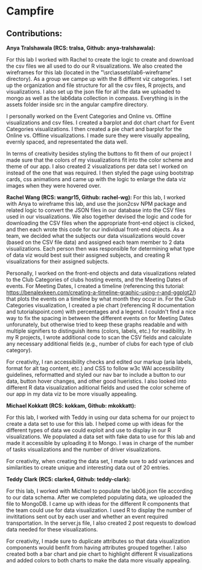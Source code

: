# Campfire

## Contributions:

**Anya Tralshawala (RCS: tralsa, Github: anya-tralshawala):** 

For this lab I worked with Rachel to create the logic to create and download the csv files we all used to do our R visualizations. We also created the wireframes for this lab (located in the "\src\assets\lab6-wireframe" directory). As a group we campe up with the 8 differnt viz categories. I set up the organization and file structure for all the csv files, R projects, and visualizations. I also set up the json file for all the data we uploaded to mongo as well as the lab6data collection in compass. Everything is in the assets folder inside src in the angular campfire directory. 

I personally worked on the Event Categories and Online vs. Offline visualizations and csv files. I created a barplot and dot chart chart for Event Categories visualizations. I then created a pie chart and barplot for the Online vs. Offline visualizations. I made sure they were visually appealing, evernly spaced, and representated the data well. 

In terms of creativity besides styling the buttons to fit them of our project I made sure that the colors of my visualizations fit into the color scheme and theme of our app. I also created 2 visualizations per data set I worked on instead of the one that was required. I then styled the page using bootstrap cards, css animations and came up with the logic to enlarge the data viz images when they were hovered over. 

**Rachel Wang (RCS: wangr15, Github: rachel-wg):**
For this lab, I worked with Anya to wireframe this lab, and use the json2csv NPM package and related logic to convert the JSON files in our database into the CSV files used in our visualizations. We also together devised the logic and code for downloading the CSV files when the appropriate front-end object is clicked, and then each wrote this code for our individual front-end objects.  As a team, we decided what the subjects our data visualizations would cover (based on the CSV file data) and assigned each team member to 2 data visualizations. Each person then was responsible for determining what type of data viz would best suit their assigned subjects, and creating R visualizations for their assigned subjects. 

Personally, I worked on the front-end objects and data visualizations related to the Club Categories of clubs hosting events, and the Meeting Dates of events. For Meeting Dates, I created a timeline (referencing this tutorial: https://benalexkeen.com/creating-a-timeline-graphic-using-r-and-ggplot2/) that plots the events on a timeline by what month they occur in. For the Club Categories visualization, I created a pie chart (referencing R documentation and tutorialspoint.com) with percentages and a legend. I couldn't find a nice way to fix the spacing in between the different events on for Meeting Dates unforunately, but otherwise tried to keep these graphs readable and with multiple signifiers to distinguish items (colors, labels, etc.) for readibility. In my R projects, I wrote additional code to scan the CSV fields and calculate any necessary additional fields (e.g., number of clubs for each type of club category).

For creativity, I ran accessibility checks and edited our markup (aria labels, format for alt tag content, etc.) and CSS to follow w3c WAI accessibility guidelines, reformatted and styled our nav bar to include a button to our data, button hover changes, and other good hueristics. I also looked into different R data visualization aditional fields and used the color scheme of our app in my data viz to be more visually appealing. 

**Michael Kokkatt (RCS: kokkam, Github: mkokkatt):**

For this lab, I worked with Teddy in using our data schema for our project to create a data set to use for this lab. I helped come up with ideas for the different types of
data we could exploit and use to display in our R visualizations. We populated a data set with fake data to use for this lab and made it accessible by uploading it to Mongo. I was in charge of the number of tasks visualizations and the number of driver visualizations.

For creativity, when creating the data set, I made sure to add variances and similarities to create unique and interesting data out of 20 entries.  

**Teddy Clark (RCS: clarke4, Github: teddy-clark):**

For this lab, I worked with Michael to populate the lab06.json file according to our data schema. After we completed populating data, we uploaded the file to
MongoDB. I came up with ideas for the different R components that the team could use for data visualization. I used R to display the number of invititations sent
out by each user and whether an event required transportation. In the server.js file, I also created 2 post requests to dowload data needed for these
visualizations.

For creativity, I made sure to duplicate attributes so that data visualization components would benfit from having attributes grouped together. I also created
both a bar chart and pie chart to highlight different R visualizations and added colors to both charts to make the data more visually appealing. 
